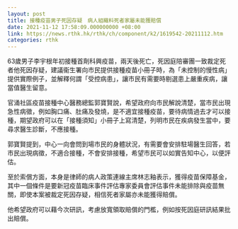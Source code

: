 ```yaml
---
layout: post
title: 接種疫苗男子死因存疑　病人組織料死者家屬未能獲賠償
date: 2021-11-12 17:58:09.000000000 +08:00
link: https://news.rthk.hk/rthk/ch/component/k2/1619542-20211112.htm
categories: rthk
---
```


63歲男子李宇根年初接種首劑科興疫苗，兩天後死亡，死因庭陪審團一致裁定死者他死因存疑，建議衞生署向市民提供接種疫苗小冊子時，為「未控制的慢性病」提供實際例子，並解釋何謂「受控病患」，讓市民有需要時剔選患上嚴重疾病，讓當值醫生留意。

官涌社區疫苗接種中心醫務總監郭寶賢說，希望政府向市民解說清楚，當市民出現急性病徵，例如胸口痛、肚痛及發燒，是不適宜接種疫苗，要待病情過去才可以接種，期望政府可以在「接種須知」小冊子上寫清楚，列明市民在疾病發生當中，要尋求醫生診斷，不應接種。

郭寶賢提到，中心一向會問到場市民的身體狀況，有需要會安排駐場醫生回答，若市民出現病徵，不適合接種，不會安排接種，希望市民可以如實告知中心，以便評估。

至於索償方面，本身是律師的病人政策連線主席林志釉表示，獲得疫苗保障基金，其中一個條件是要新冠疫苗臨床事件評估專家委員會評估事件未能排除與疫苗無關，即使本案被裁定死因存疑，相信死者家屬亦未能獲得賠償。

他希望政府可以藉今次研訊，考慮放寬領取賠償的門檻，例如按死因庭研訊結果批出賠償。
